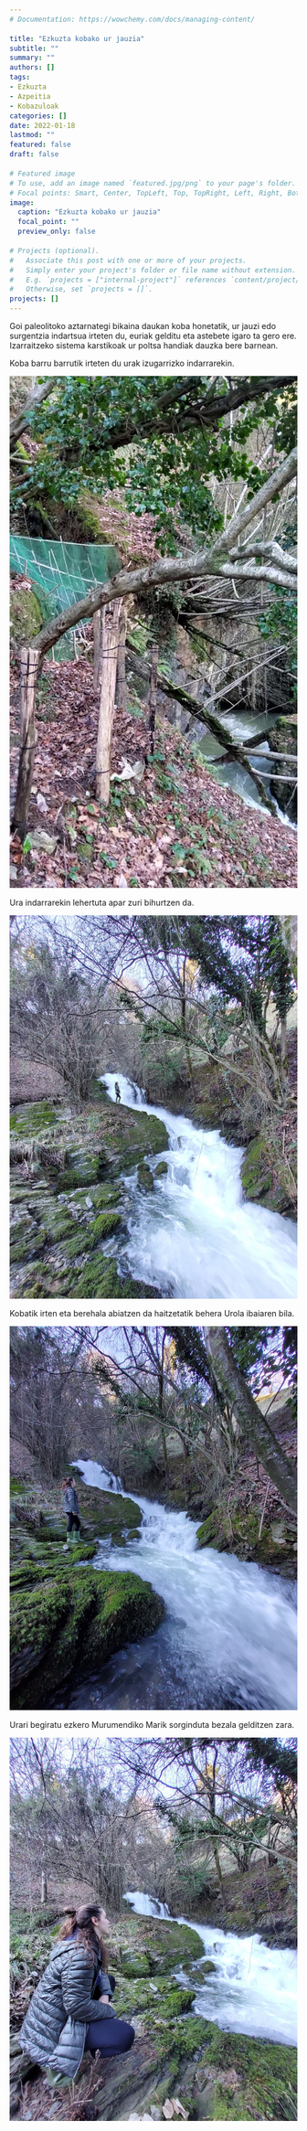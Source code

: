 ```yaml
---
# Documentation: https://wowchemy.com/docs/managing-content/

title: "Ezkuzta kobako ur jauzia"
subtitle: ""
summary: ""
authors: []
tags:
- Ezkuzta
- Azpeitia
- Kobazuloak
categories: []
date: 2022-01-18
lastmod: ""
featured: false
draft: false

# Featured image
# To use, add an image named `featured.jpg/png` to your page's folder.
# Focal points: Smart, Center, TopLeft, Top, TopRight, Left, Right, BottomLeft, Bottom, BottomRight.
image:
  caption: "Ezkuzta kobako ur jauzia"
  focal_point: ""
  preview_only: false

# Projects (optional).
#   Associate this post with one or more of your projects.
#   Simply enter your project's folder or file name without extension.
#   E.g. `projects = ["internal-project"]` references `content/project/deep-learning/index.md`.
#   Otherwise, set `projects = []`.
projects: []
---
```


Goi paleolitoko aztarnategi bikaina daukan koba honetatik, ur jauzi edo surgentzia indartsua irteten du, euriak gelditu eta astebete igaro ta gero ere.
Izarraitzeko sistema karstikoak ur poltsa handiak dauzka bere barnean.

Koba barru barrutik irteten du urak izugarrizko indarrarekin.

![Ezkuzta kobako ur jauzia](media/1.jpg)

Ura indarrarekin lehertuta apar zuri bihurtzen da.

![Ezkuzta kobako ur jauzia](media/2.jpg)

Kobatik irten eta berehala abiatzen da haitzetatik behera Urola ibaiaren bila.

![Ezkuzta kobako ur jauzia](media/3.jpg)

Urari begiratu ezkero Murumendiko Marik sorginduta bezala gelditzen zara.

![Ezkuzta kobako ur jauzia](media/4.jpg)
